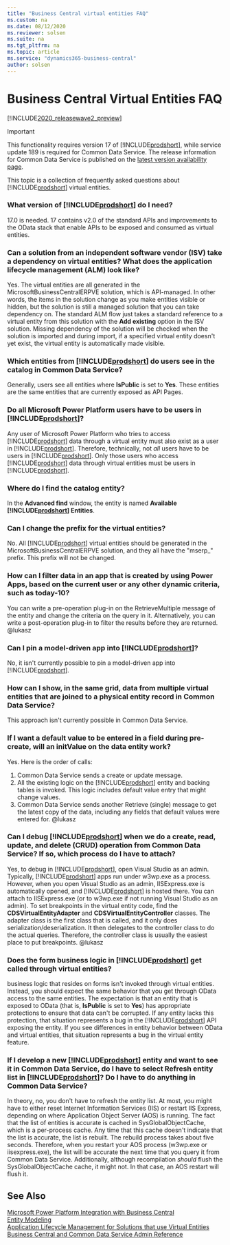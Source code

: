 ```yaml
---
title: "Business Central virtual entities FAQ"
ms.custom: na
ms.date: 08/12/2020
ms.reviewer: solsen
ms.suite: na
ms.tgt_pltfrm: na
ms.topic: article
ms.service: "dynamics365-business-central"
author: solsen
---
```


# Business Central Virtual Entities FAQ

[!INCLUDE[2020_releasewave2_preview](../includes/2020_releasewave2_preview.md)]

> [!IMPORTANT]
> This functionality requires version 17 of [!INCLUDE[prodshort](../developer/includes/prodshort.md)], while service update 189 is required for Common Data Service. The release information for Common Data Service is published on the [latest version availability page](https://docs.microsoft.com/business-applications-release-notes/dynamics/released-versions/dynamics-365ce#all-version-availability).

This topic is a collection of frequently asked questions about [!INCLUDE[prodshort](../developer/includes/prodshort.md)] virtual entities. 

### What version of [!INCLUDE[prodshort](../developer/includes/prodshort.md)] do I need?

17.0 is needed. 17 contains v2.0 of the standard APIs and improvements to the OData stack that enable APIs to be exposed and consumed as virtual entities. 

### Can a solution from an independent software vendor (ISV) take a dependency on virtual entities? What does the application lifecycle management (ALM) look like?

Yes. The virtual entities are all generated in the MicrosoftBusinessCentralERPVE solution, which is API-managed. In other words, the items in the solution change as you make entities visible or hidden, but the solution is still a managed solution that you can take dependency on. The standard ALM flow just takes a standard reference to a virtual entity from this solution with the **Add existing** option in the ISV solution. Missing dependency of the solution will be checked when the solution is imported and during import, if a specified virtual entity doesn't yet exist, the virtual entity is automatically made visible.

### Which entities from [!INCLUDE[prodshort](../developer/includes/prodshort.md)] do users see in the catalog in Common Data Service?

Generally, users see all entities where **IsPublic** is set to **Yes**. These entities are the same entities that are currently exposed as API Pages.

### Do all Microsoft Power Platform users have to be users in [!INCLUDE[prodshort](../developer/includes/prodshort.md)]?

Any user of Microsoft Power Platform who tries to access [!INCLUDE[prodshort](../developer/includes/prodshort.md)] data through a virtual entity must also exist as a user in [!INCLUDE[prodshort](../developer/includes/prodshort.md)]. Therefore, technically, not *all* users have to be users in [!INCLUDE[prodshort](../developer/includes/prodshort.md)]. Only those users who access [!INCLUDE[prodshort](../developer/includes/prodshort.md)] data through virtual entities must be users in [!INCLUDE[prodshort](../developer/includes/prodshort.md)].

### Where do I find the catalog entity?

In the **Advanced find** window, the entity is named **Available [!INCLUDE[prodshort](../developer/includes/prodshort.md)] Entities**.

### Can I change the prefix for the virtual entities?

No. All [!INCLUDE[prodshort](../developer/includes/prodshort.md)] virtual entities should be generated in the MicrosoftBusinessCentralERPVE solution, and they all have the "mserp\_" prefix. This prefix will not be changed.

### How can I filter data in an app that is created by using Power Apps, based on the current user or any other dynamic criteria, such as today-10?

You can write a pre-operation plug-in on the RetrieveMultiple message of the entity and change the criteria on the query in it. Alternatively, you can write a post-operation plug-in to filter the results before they are returned. @lukasz

### Can I pin a model-driven app into [!INCLUDE[prodshort](../developer/includes/prodshort.md)]?

No, it isn't currently possible to pin a model-driven app into [!INCLUDE[prodshort](../developer/includes/prodshort.md)].

### How can I show, in the same grid, data from multiple virtual entities that are joined to a physical entity record in Common Data Service?

This approach isn't currently possible in Common Data Service.

### If I want a default value to be entered in a field during pre-create, will an initValue on the data entity work?

Yes. Here is the order of calls:

1. Common Data Service sends a create or update message.
2. All the existing logic on the [!INCLUDE[prodshort](../developer/includes/prodshort.md)] entity and backing tables is invoked. This logic includes default value entry that might change values.
3. Common Data Service sends another Retrieve (single) message to get the latest copy of the data, including any fields that default values were entered for.
@lukasz

### Can I debug [!INCLUDE[prodshort](../developer/includes/prodshort.md)] when we do a create, read, update, and delete (CRUD) operation from Common Data Service? If so, which process do I have to attach?

Yes, to debug in [!INCLUDE[prodshort](../developer/includes/prodshort.md)], open Visual Studio as an admin. Typically, [!INCLUDE[prodshort](../developer/includes/prodshort.md)] apps run under w3wp.exe as a process. However, when you open Visual Studio as an admin, IISExpress.exe is automatically opened, and [!INCLUDE[prodshort](../developer/includes/prodshort.md)] is hosted there. You can attach to IISExpress.exe (or to w3wp.exe if not running Visual Studio as an admin). To set breakpoints in the virtual entity code, find the **CDSVirtualEntityAdapter** and **CDSVirtualEntityController** classes. The adapter class is the first class that is called, and it only does serialization/deserialization. It then delegates to the controller class to do the actual queries. Therefore, the controller class is usually the easiest place to put breakpoints.
@lukasz


### Does the form business logic in [!INCLUDE[prodshort](../developer/includes/prodshort.md)] get called through virtual entities?

business logic that resides on forms isn't invoked through virtual entities. Instead, you should expect the same behavior that you get through OData access to the same entities. The expectation is that an entity that is exposed to OData (that is, **IsPublic** is set to **Yes**) has appropriate protections to ensure that data can't be corrupted. If any entity lacks this protection, that situation represents a bug in the [!INCLUDE[prodshort](../developer/includes/prodshort.md)] API exposing the entity. If you see differences in entity behavior between OData and virtual entities, that situation represents a bug in the virtual entity feature.

### If I develop a new [!INCLUDE[prodshort](../developer/includes/prodshort.md)] entity and want to see it in Common Data Service, do I have to select Refresh entity list in [!INCLUDE[prodshort](../developer/includes/prodshort.md)]? Do I have to do anything in Common Data Service?

In theory, no, you don't have to refresh the entity list. At most, you might have to either reset Internet Information Services (IIS) or restart IIS Express, depending on where Application Object Server (AOS) is running. The fact that the list of entities is accurate is cached in SysGlobalObjectCache, which is a per-process cache. Any time that this cache doesn't indicate that the list is accurate, the list is rebuilt. The rebuild process takes about five seconds. Therefore, when you restart your AOS process (w3wp.exe or iisexpress.exe), the list will be accurate the next time that you query it from Common Data Service. Additionally, although recompilation *should* flush the SysGlobalObjectCache cache, it might not. In that case, an AOS restart will flush it.

## See Also

[Microsoft Power Platform Integration with Business Central](powerplatform/powerplat-overview.md)  
[Entity Modeling](powerplatform/powerplat-entity-modeling.md)  
[Application Lifecycle Management for Solutions that use Virtual Entities](powerplatform/powerplat-app-lifecycle-management.md)  
[Business Central and Common Data Service Admin Reference](powerplatform/powerplat-admin-reference.md)  
